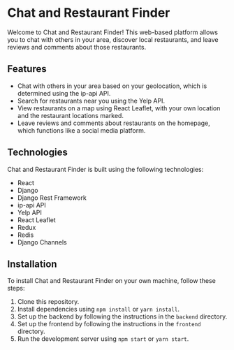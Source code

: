 # Chat and Restaurant Finder

Welcome to Chat and Restaurant Finder! This web-based platform allows you to chat with others in your area, discover local restaurants, and leave reviews and comments about those restaurants.

## Features

- Chat with others in your area based on your geolocation, which is determined using the ip-api API.
- Search for restaurants near you using the Yelp API.
- View restaurants on a map using React Leaflet, with your own location and the restaurant locations marked.
- Leave reviews and comments about restaurants on the homepage, which functions like a social media platform.

## Technologies

Chat and Restaurant Finder is built using the following technologies:

- React
- Django
- Django Rest Framework
- ip-api API
- Yelp API
- React Leaflet
- Redux
- Redis
- Django Channels

## Installation

To install Chat and Restaurant Finder on your own machine, follow these steps:

1. Clone this repository.
2. Install dependencies using `npm install` or `yarn install`.
3. Set up the backend by following the instructions in the `backend` directory.
4. Set up the frontend by following the instructions in the `frontend` directory.
5. Run the development server using `npm start` or `yarn start`.
